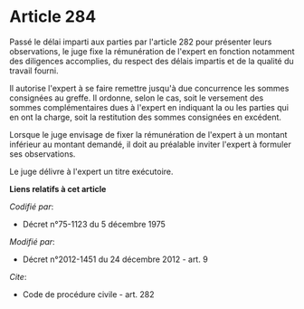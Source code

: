 # Article 284

Passé le délai imparti aux parties par l'article 282 pour présenter leurs observations, le juge fixe la rémunération de
l'expert en fonction notamment des diligences accomplies, du respect des délais impartis et de la qualité du travail fourni. 

Il autorise l'expert à se faire remettre jusqu'à due concurrence les sommes consignées au greffe. Il ordonne, selon le cas,
soit le versement des sommes complémentaires dues à l'expert en indiquant la ou les parties qui en ont la charge, soit la
restitution des sommes consignées en excédent. 

Lorsque le juge envisage de fixer la rémunération de l'expert à un montant inférieur au montant demandé, il doit au préalable
inviter l'expert à formuler ses observations. 

Le juge délivre à l'expert un titre exécutoire.

**Liens relatifs à cet article**

_Codifié par_:

  - Décret n°75-1123 du 5 décembre 1975

_Modifié par_:

  - Décret n°2012-1451 du 24 décembre 2012 - art. 9

_Cite_:

  - Code de procédure civile - art. 282
